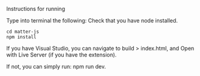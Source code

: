 
Instructions for running

Type into terminal the following:
Check that you have node installed.

    cd matter-js
    npm install

If you have Visual Studio, you can navigate to build > index.html, and Open with Live Server (if you have the extension).

If not, you can simply run:
    npm run dev.
